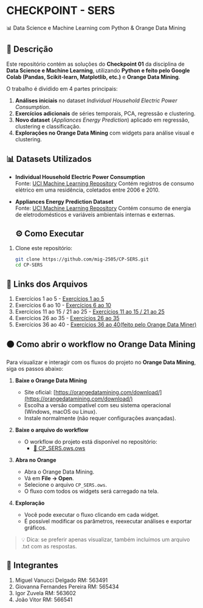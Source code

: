 # CHECKPOINT - SERS

📊 Data Science e Machine Learning com Python & Orange Data Mining

## 📌 Descrição
Este repositório contém as soluções do **Checkpoint 01** da disciplina de **Data Science e Machine Learning**, utilizando **Python e feito pelo Google Colab (Pandas, Scikit-learn, Matplotlib, etc.)** e **Orange Data Mining**.  

 O trabalho é dividido em 4 partes principais:  
1. **Análises iniciais** no dataset *Individual Household Electric Power Consumption*.  
2. **Exercícios adicionais** de séries temporais, PCA, regressão e clustering.  
3. **Novo dataset** (*Appliances Energy Prediction*) aplicado em regressão, clustering e classificação.  
4. **Explorações no Orange Data Mining** com widgets para análise visual e clustering.

## 📊 Datasets Utilizados
- **Individual Household Electric Power Consumption**  
  Fonte: [UCI Machine Learning Repository]([https://archive.ics.uci.edu/ml/datasets/individual+household+electric+power+consumption](https://archive.ics.uci.edu/dataset/235/individual+household+electric+power+consumption))  
  Contém registros de consumo elétrico em uma residência, coletados entre 2006 e 2010.  

- **Appliances Energy Prediction Dataset**  
  Fonte: [UCI Machine Learning Repository]([https://archive.ics.uci.edu/dataset/374/appliances+energy+prediction](https://archive.ics.uci.edu/dataset/374/appliances+energy+prediction))  
  Contém consumo de energia de eletrodomésticos e variáveis ambientais internas e externas.

  ## ⚙️ Como Executar
1. Clone este repositório:
   ```bash
   git clone https://github.com/mig-2505/CP-SERS.git
   cd CP-SERS
   
  ## 🔗 Links dos Arquivos
  1. Exercícios 1 ao 5 - [Exercícios 1 ao 5](https://colab.research.google.com/drive/1Ig_gL6fKkiwsf6lVKWrz6vPJ8LeW62ie?authuser=2)
  2. Exercícios 6 ao 10 - [Exercícios 6 ao 10](https://colab.research.google.com/drive/17PI2mTm11_hCbb6INlzHaLerolN9uvFA)
  3. Exercícios 11 ao 15 / 21 ao 25 - [Exercícios 11 ao 15 / 21 ao 25](https://colab.research.google.com/drive/1SOvMQ9350e5jtDdvY9SakoleeT1VB3N6?usp=sharing&authuser=2#scrollTo=Z4WVSc7X7h03)
  4. Exercícios 26 ao 35 - [Exercícios 26 ao 35](https://colab.research.google.com/drive/1VACb8WWcNFhoghv_6NVFlmtUC-DKY8mk?usp=drive_link#scrollTo=PewgqjzrTrXX)
  5. Exercícios 36 ao 40 - [Exercícios 36 ao 40(feito pelo Orange Data Miner)](CP_SERS.ows)
     
  ## 🟠 Como abrir o workflow no Orange Data Mining

Para visualizar e interagir com os fluxos do projeto no **Orange Data Mining**, siga os passos abaixo:

1. **Baixe o Orange Data Mining**
   - Site oficial: [https://orangedatamining.com/download/](https://orangedatamining.com/download/)
   - Escolha a versão compatível com seu sistema operacional (Windows, macOS ou Linux).
   - Instale normalmente (não requer configurações avançadas).

2. **Baixe o arquivo do workflow**
   - O workflow do projeto está disponível no repositório:
     - [📂 CP_SERS.ows.ows](CP_SERS.ows)

3. **Abra no Orange**
   - Abra o Orange Data Mining.
   - Vá em **File → Open**.
   - Selecione o arquivo `CP_SERS.ows`.
   - O fluxo com todos os widgets será carregado na tela.

4. **Exploração**
   - Você pode executar o fluxo clicando em cada widget.
   - É possível modificar os parâmetros, reexecutar análises e exportar gráficos.

> 💡 Dica: se preferir apenas visualizar, também incluímos um arquivo .txt com as respostas.
  
  ## 👥 Integrantes 
  1. Miguel Vanucci Delgado RM: 563491
  2. Giovanna Fernandes Pereira RM: 565434
  3. Igor Zuvela RM: 563602
  4. João Vitor RM: 566541
